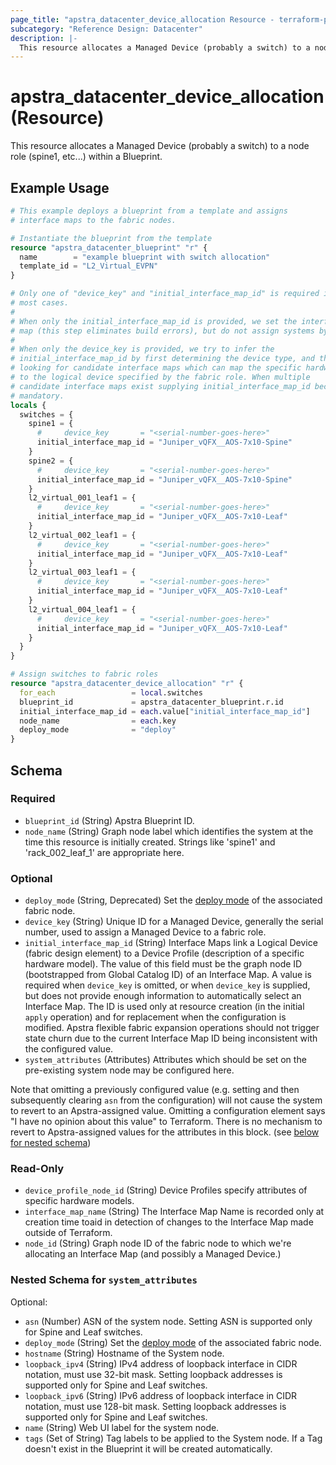 ```yaml
---
page_title: "apstra_datacenter_device_allocation Resource - terraform-provider-apstra"
subcategory: "Reference Design: Datacenter"
description: |-
  This resource allocates a Managed Device (probably a switch) to a node role (spine1, etc...) within a Blueprint.
---
```


# apstra_datacenter_device_allocation (Resource)

This resource allocates a Managed Device (probably a switch) to a node role (spine1, etc...) within a Blueprint.


## Example Usage

```terraform
# This example deploys a blueprint from a template and assigns
# interface maps to the fabric nodes.

# Instantiate the blueprint from the template
resource "apstra_datacenter_blueprint" "r" {
  name        = "example blueprint with switch allocation"
  template_id = "L2_Virtual_EVPN"
}

# Only one of "device_key" and "initial_interface_map_id" is required in
# most cases.
#
# When only the initial_interface_map_id is provided, we set the interface
# map (this step eliminates build errors), but do not assign systems by ID.
#
# When only the device_key is provided, we try to infer the
# initial_interface_map_id by first determining the device type, and then
# looking for candidate interface maps which can map the specific hardware
# to the logical device specified by the fabric role. When multiple
# candidate interface maps exist supplying initial_interface_map_id becomes
# mandatory.
locals {
  switches = {
    spine1 = {
      #     device_key       = "<serial-number-goes-here>"
      initial_interface_map_id = "Juniper_vQFX__AOS-7x10-Spine"
    }
    spine2 = {
      #     device_key       = "<serial-number-goes-here>"
      initial_interface_map_id = "Juniper_vQFX__AOS-7x10-Spine"
    }
    l2_virtual_001_leaf1 = {
      #     device_key       = "<serial-number-goes-here>"
      initial_interface_map_id = "Juniper_vQFX__AOS-7x10-Leaf"
    }
    l2_virtual_002_leaf1 = {
      #     device_key       = "<serial-number-goes-here>"
      initial_interface_map_id = "Juniper_vQFX__AOS-7x10-Leaf"
    }
    l2_virtual_003_leaf1 = {
      #     device_key       = "<serial-number-goes-here>"
      initial_interface_map_id = "Juniper_vQFX__AOS-7x10-Leaf"
    }
    l2_virtual_004_leaf1 = {
      #     device_key       = "<serial-number-goes-here>"
      initial_interface_map_id = "Juniper_vQFX__AOS-7x10-Leaf"
    }
  }
}

# Assign switches to fabric roles
resource "apstra_datacenter_device_allocation" "r" {
  for_each                 = local.switches
  blueprint_id             = apstra_datacenter_blueprint.r.id
  initial_interface_map_id = each.value["initial_interface_map_id"]
  node_name                = each.key
  deploy_mode              = "deploy"
}
```

<!-- schema generated by tfplugindocs -->
## Schema

### Required

- `blueprint_id` (String) Apstra Blueprint ID.
- `node_name` (String) Graph node label which identifies the system at the time this resource is initially created. Strings like 'spine1' and 'rack_002_leaf_1' are appropriate here.

### Optional

- `deploy_mode` (String, Deprecated) Set the [deploy mode](https://www.juniper.net/documentation/us/en/software/apstra4.1/apstra-user-guide/topics/topic-map/datacenter-deploy-mode-set.html) of the associated fabric node.
- `device_key` (String) Unique ID for a Managed Device, generally the serial number, used to assign a Managed Device to a fabric role.
- `initial_interface_map_id` (String) Interface Maps link a Logical Device (fabric design element) to a Device Profile (description of a specific hardware model). The value of this field must be the graph node ID (bootstrapped from Global Catalog ID) of an Interface Map. A value is required when `device_key` is omitted, or when `device_key` is supplied, but does not provide enough information to automatically select an Interface Map. The ID is used only at resource creation (in the initial `apply` operation) and for replacement when the configuration is modified. Apstra flexible fabric expansion operations should not trigger state churn due to the current Interface Map ID being inconsistent with the configured value.
- `system_attributes` (Attributes) Attributes which should be set on the pre-existing system node may be configured here.

Note that omitting a previously configured value (e.g. setting and then subsequently clearing `asn` from the configuration) will not cause the system to revert to an Apstra-assigned value. Omitting a configuration element says "I have no opinion about this value" to Terraform. There is no mechanism to revert to Apstra-assigned values for the attributes in this block. (see [below for nested schema](#nestedatt--system_attributes))

### Read-Only

- `device_profile_node_id` (String) Device Profiles specify attributes of specific hardware models.
- `interface_map_name` (String) The Interface Map Name is recorded only at creation time toaid in detection of changes to the Interface Map made outside of Terraform.
- `node_id` (String) Graph node ID of the fabric node to which we're allocating an Interface Map (and possibly a Managed Device.)

<a id="nestedatt--system_attributes"></a>
### Nested Schema for `system_attributes`

Optional:

- `asn` (Number) ASN of the system node. Setting ASN is supported only for Spine and Leaf switches.
- `deploy_mode` (String) Set the [deploy mode](https://www.juniper.net/documentation/us/en/software/apstra4.1/apstra-user-guide/topics/topic-map/datacenter-deploy-mode-set.html) of the associated fabric node.
- `hostname` (String) Hostname of the System node.
- `loopback_ipv4` (String) IPv4 address of loopback interface in CIDR notation, must use 32-bit mask. Setting loopback addresses is supported only for Spine and Leaf switches.
- `loopback_ipv6` (String) IPv6 address of loopback interface in CIDR notation, must use 128-bit mask. Setting loopback addresses is supported only for Spine and Leaf switches.
- `name` (String) Web UI label for the system node.
- `tags` (Set of String) Tag labels to be applied to the System node. If a Tag doesn't exist in the Blueprint it will be created automatically.



